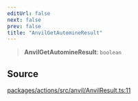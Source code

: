 ```yaml
---
editUrl: false
next: false
prev: false
title: "AnvilGetAutomineResult"
---
```


> **AnvilGetAutomineResult**: `boolean`

## Source

[packages/actions/src/anvil/AnvilResult.ts:11](https://github.com/evmts/tevm-monorepo/blob/main/packages/actions/src/anvil/AnvilResult.ts#L11)
